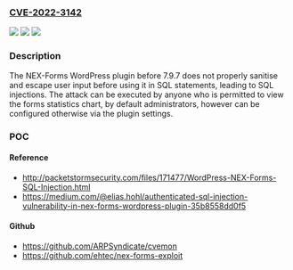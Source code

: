 ### [CVE-2022-3142](https://cve.mitre.org/cgi-bin/cvename.cgi?name=CVE-2022-3142)
![](https://img.shields.io/static/v1?label=Product&message=NEX-Forms%20%E2%80%93%20Ultimate%20Form%20Builder%20%E2%80%93%20Contact%20forms%20and%20much%20more&color=blue)
![](https://img.shields.io/static/v1?label=Version&message=7.9.7%3C%207.9.7%20&color=brighgreen)
![](https://img.shields.io/static/v1?label=Vulnerability&message=CWE-89%20SQL%20Injection&color=brighgreen)

### Description

The NEX-Forms WordPress plugin before 7.9.7 does not properly sanitise and escape user input before using it in SQL statements, leading to SQL injections. The attack can be executed by anyone who is permitted to view the forms statistics chart, by default administrators, however can be configured otherwise via the plugin settings.

### POC

#### Reference
- http://packetstormsecurity.com/files/171477/WordPress-NEX-Forms-SQL-Injection.html
- https://medium.com/@elias.hohl/authenticated-sql-injection-vulnerability-in-nex-forms-wordpress-plugin-35b8558dd0f5

#### Github
- https://github.com/ARPSyndicate/cvemon
- https://github.com/ehtec/nex-forms-exploit

